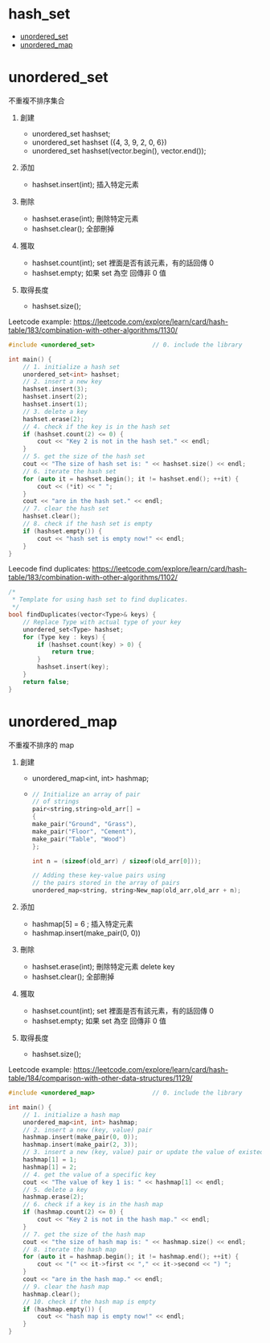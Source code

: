 # hash_set

* [unordered_set](#unordered_set)
* [unordered_map](#unordered_map)

# unordered_set

不重複不排序集合

1. 創建
   
    - unordered_set<int> hashset;
    - unordered_set<int> hashset ({4, 3, 9, 2, 0, 6})
    - unordered_set<int> hashset(vector.begin(), vector.end());
2. 添加
   
    - hashset.insert(int); 插入特定元素
3. 刪除
   
    - hashset.erase(int); 刪除特定元素
    - hashset.clear(); 全部刪掉
1. 獲取
   
    - hashset.count(int); set 裡面是否有該元素，有的話回傳 0
    - hashset.empty; 如果 set 為空 回傳非 0 值
5. 取得長度
   
    - hashset.size();



Leetcode example: https://leetcode.com/explore/learn/card/hash-table/183/combination-with-other-algorithms/1130/

```c++
#include <unordered_set>                // 0. include the library

int main() {
    // 1. initialize a hash set
    unordered_set<int> hashset;   
    // 2. insert a new key
    hashset.insert(3);
    hashset.insert(2);
    hashset.insert(1);
    // 3. delete a key
    hashset.erase(2);
    // 4. check if the key is in the hash set
    if (hashset.count(2) <= 0) {
        cout << "Key 2 is not in the hash set." << endl;
    }
    // 5. get the size of the hash set
    cout << "The size of hash set is: " << hashset.size() << endl; 
    // 6. iterate the hash set
    for (auto it = hashset.begin(); it != hashset.end(); ++it) {
        cout << (*it) << " ";
    }
    cout << "are in the hash set." << endl;
    // 7. clear the hash set
    hashset.clear();
    // 8. check if the hash set is empty
    if (hashset.empty()) {
        cout << "hash set is empty now!" << endl;
    }
}
```



Leecode find duplicates: https://leetcode.com/explore/learn/card/hash-table/183/combination-with-other-algorithms/1102/

```c++
/*
 * Template for using hash set to find duplicates.
 */
bool findDuplicates(vector<Type>& keys) {
    // Replace Type with actual type of your key
    unordered_set<Type> hashset;
    for (Type key : keys) {
        if (hashset.count(key) > 0) {
            return true;
        }
        hashset.insert(key);
    }
    return false;
}
```





# unordered_map

不重複不排序的 map

1. 創建

   - unordered_map<int, int> hashmap;

   - ```c++
     // Initialize an array of pair 
     // of strings
     pair<string,string>old_arr[] = 
     {
     make_pair("Ground", "Grass"),
     make_pair("Floor", "Cement"),
     make_pair("Table", "Wood")
     };
     
     int n = (sizeof(old_arr) / sizeof(old_arr[0]));
     
     // Adding these key-value pairs using 
     // the pairs stored in the array of pairs    
     unordered_map<string, string>New_map(old_arr,old_arr + n);
     ```

2. 添加

   - hashmap[5] = 6 ; 插入特定元素
   - hashmap.insert(make_pair(0, 0))

3. 刪除

   - hashset.erase(int); 刪除特定元素 delete key
   - hashset.clear(); 全部刪掉

4. 獲取

   - hashset.count(int); set 裡面是否有該元素，有的話回傳 0
   - hashset.empty; 如果 set 為空 回傳非 0 值

5. 取得長度

   - hashset.size();



Leetcode example: https://leetcode.com/explore/learn/card/hash-table/184/comparison-with-other-data-structures/1129/

```c++
#include <unordered_map>                // 0. include the library

int main() {
    // 1. initialize a hash map
    unordered_map<int, int> hashmap;
    // 2. insert a new (key, value) pair
    hashmap.insert(make_pair(0, 0));
    hashmap.insert(make_pair(2, 3));
    // 3. insert a new (key, value) pair or update the value of existed key
    hashmap[1] = 1;
    hashmap[1] = 2;
    // 4. get the value of a specific key
    cout << "The value of key 1 is: " << hashmap[1] << endl;
    // 5. delete a key
    hashmap.erase(2);
    // 6. check if a key is in the hash map
    if (hashmap.count(2) <= 0) {
        cout << "Key 2 is not in the hash map." << endl;
    }
    // 7. get the size of the hash map
    cout << "the size of hash map is: " << hashmap.size() << endl; 
    // 8. iterate the hash map
    for (auto it = hashmap.begin(); it != hashmap.end(); ++it) {
        cout << "(" << it->first << "," << it->second << ") ";
    }
    cout << "are in the hash map." << endl;
    // 9. clear the hash map
    hashmap.clear();
    // 10. check if the hash map is empty
    if (hashmap.empty()) {
        cout << "hash map is empty now!" << endl;
    }
}
```

